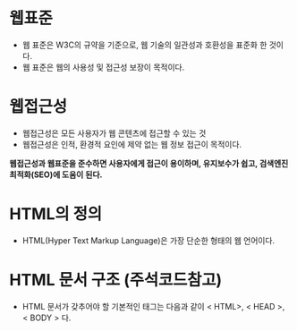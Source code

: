 # 웹표준

 - 웹 표준은 W3C의 규약을 기준으로, 웹 기술의 일관성과 호환성을 표준화 한 것이다.
 - 웹 표준은 웹의 사용성 및 접근성 보장이 목적이다.

# 웹접근성

 - 웹접근성은 모든 사용자가 웹 콘텐츠에 접근할 수 있는 것
 - 웹접근성은 인적, 환경적 요인에  제약 없는 웹 정보 접근이 목적이다.

**웹접근성과 웹표준을 준수하면 사용자에게 접근이 용이하며, 유지보수가 쉽고, 검색엔진 최적화(SEO)에 도움이 된다.**


# HTML의 정의

 - HTML(Hyper Text Markup Language)은 가장 단순한 형태의 웹 언어이다.

# HTML  문서 구조 (주석코드참고)

 - HTML 문서가 갖추어야 할 기본적인 태그는 다음과 같이 < HTML>, < HEAD >, < BODY > 다.


<!--
<!DOCTYPE html>
<html>
	<head>
	<meta charset="utf-8">
	<title>제목</title>
	</head>
	<body>
	내용
	</body>
</html>
 -->
